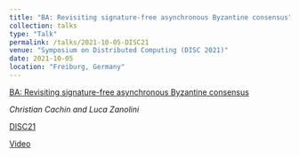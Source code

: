 ```yaml
---
title: "BA: Revisiting signature-free asynchronous Byzantine consensus"
collection: talks
type: "Talk"
permalink: /talks/2021-10-05-DISC21
venue: "Symposium on Distributed Computing (DISC 2021)"
date: 2021-10-05
location: "Freiburg, Germany"
---
```


[BA: Revisiting signature-free asynchronous Byzantine consensus](https://lucazanolini.github.io/publication/2021-revisiting)

_Christian Cachin and Luca Zanolini_

[DISC21](http://www.disc-conference.org/wp/disc2021/)

[Video](https://www.youtube.com/watch?v=P7jJywMBQbo)

